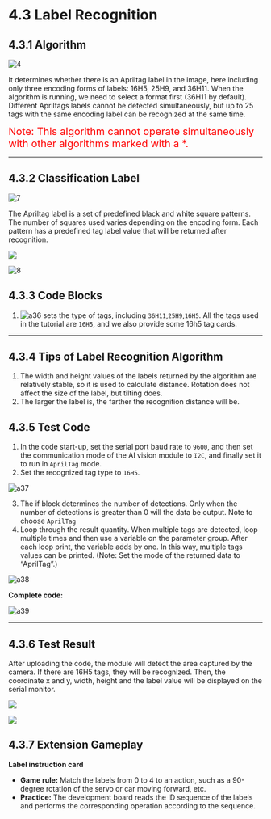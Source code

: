 # 4.3 Label Recognition

## 4.3.1 Algorithm

![4](./media/4.png)

It determines whether there is an Apriltag label in the image, here including only three encoding forms of labels: 16H5, 25H9, and 36H11. When the algorithm is running, we need to select a format first (36H11 by default). Different Apriltags labels cannot be detected simultaneously, but up to 25 tags with the same encoding label can be recognized at the same time.

<span style="color:red;font-size:20px">Note: This algorithm cannot operate simultaneously with other algorithms marked with a \*.</span>

----------

## 4.3.2 Classification Label

![7](./media/7.png)

The Apriltag label is a set of predefined black and white square patterns. The number of squares used varies depending on the encoding form. Each pattern has a predefined tag label value that will be returned after recognition.

![](./media/a41.png)

![8](./media/8.png)



## 4.3.3 Code Blocks

1. ![a36](./media/a36.png) sets the type of tags, including `36H11`,`25H9`,`16H5`. All the tags used in the tutorial are `16H5`, and we also provide some 16h5 tag cards.

----------

## 4.3.4 Tips of Label Recognition Algorithm

1. The width and height values of the labels returned by the algorithm are relatively stable, so it is used to calculate distance. Rotation does not affect the size of the label, but tilting does.
2. The larger the label is, the farther the recognition distance will be.

## 4.3.5 Test Code

1. In the code start-up, set the serial port baud rate to `9600`, and then set the communication mode of the AI vision module to `I2C`, and finally set it to run in `AprilTag` mode.
2. Set the recognized tag type to `16H5`.

![a37](./media/a37.png)

3. The if block determines the number of detections. Only when the number of detections is greater than 0 will the data be output. Note to choose `AprilTag`
4. Loop through the result quantity. When multiple tags are detected, loop multiple times and then use a variable on the parameter group. After each loop print, the variable adds by one. In this way, multiple tags values can be printed. (Note: Set the mode of the returned data to “AprilTag”.)

![a38](./media/a38.png)

**Complete code:**

![a39](./media/a39.png)



-----------

## 4.3.6 Test Result

After uploading the code, the module will detect the area captured by the camera. If there are 16H5 tags, they will be recognized. Then, the coordinate x and y, width, height and the label value will be displayed on the serial monitor.

![](./media/4.png)

![](./media/a43.png)

## 4.3.7 Extension Gameplay

**Label instruction card**

- **Game rule:** Match the labels from 0 to 4 to an action, such as a 90-degree rotation of the servo or car moving forward, etc.
- **Practice:** The development board reads the ID sequence of the labels and performs the corresponding operation according to the sequence.